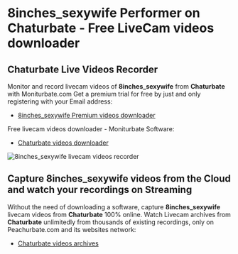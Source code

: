 # 8inches_sexywife Performer on Chaturbate - Free LiveCam videos downloader

## Chaturbate Live Videos Recorder

Monitor and record livecam videos of **8inches_sexywife** from **Chaturbate** with Moniturbate.com
Get a premium trial for free by just and only registering with your Email address:
* [8inches_sexywife Premium videos downloader](https://moniturbate.com/request-demo-licence-key.html)

Free livecam videos downloader - Moniturbate Software:
* [Chaturbate videos downloader](https://moniturbate.com/moniturbate-download-software.html)

![8inches_sexywife livecam videos recorder](https://peachurnet.com/templates/moniturbate-software.png)


## Capture 8inches_sexywife videos from the Cloud and watch your recordings on Streaming

Without the need of downloading a software, capture **8inches_sexywife** livecam videos from **Chaturbate** 100% online.
Watch Livecam archives from **Chaturbate** unlimitedly from thousands of existing recordings, only on Peachurbate.com and its websites network:
* [Chaturbate videos archives](https://peachurnet.com/)